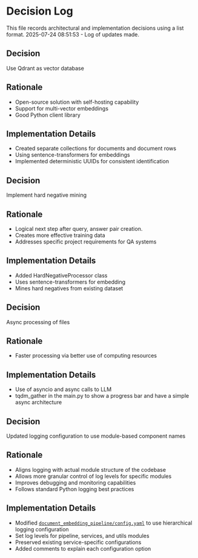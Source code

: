 # Decision Log

This file records architectural and implementation decisions using a list format.
2025-07-24 08:51:53 - Log of updates made.

## Decision
Use Qdrant as vector database

## Rationale 
- Open-source solution with self-hosting capability
- Support for multi-vector embeddings
- Good Python client library

## Implementation Details
- Created separate collections for documents and document rows
- Using sentence-transformers for embeddings
- Implemented deterministic UUIDs for consistent identification

## Decision
Implement hard negative mining

## Rationale
- Logical next step after query, answer pair creation.
- Creates more effective training data
- Addresses specific project requirements for QA systems

## Implementation Details
- Added HardNegativeProcessor class
- Uses sentence-transformers for embedding
- Mines hard negatives from existing dataset

## Decision
Async processing of files

## Rationale
- Faster processing via better use of computing resources

## Implementation Details
- Use of asyncio and async calls to LLM
- tqdm_gather in the main.py to show a progress bar and have a simple async architecture


## Decision
Updated logging configuration to use module-based component names

## Rationale 
- Aligns logging with actual module structure of the codebase
- Allows more granular control of log levels for specific modules
- Improves debugging and monitoring capabilities
- Follows standard Python logging best practices

## Implementation Details
- Modified [`document_embedding_pipeline/config.yaml`](document_embedding_pipeline/config.yaml) to use hierarchical logging configuration
- Set log levels for pipeline, services, and utils modules
- Preserved existing service-specific configurations
- Added comments to explain each configuration option
